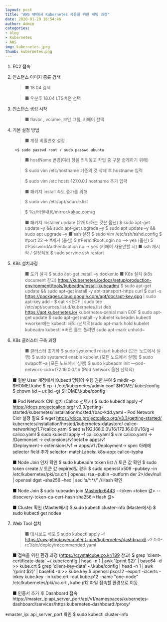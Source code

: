 ```yaml
---
layout: post
title: "AWS VM에서 Kubernetes 사용을 위한 세팅 과정"
date: 2020-01-20 16:54:46
author: Admin
categories: 
- blog 
- Kubernetes
- AWS
img: kubernetes.jpeg
thumb: kubernetes.png
---
```


1. EC2 접속

2. 인스턴스 이미지 종류 검색 
	>■ 18.04 검색

	>■ 우분투 18.04 LTS버전 선택

3. 인스턴스 생성 시작
	>■ flavor , volume, 보안 그룹, 키페어 선택
<!--more-->
4. 기본 설정 방법
	>■ 계정 비밀번호 설정

		>$ sudo passwd root / sudo passwd ubuntu
	
	>■ hostName 변경(여러 창을 띄워놓고 작업 중 구분 쉽게하기 위해)

	>	$ sudo vim /etc/hostname	기존의 것 삭제 후 hostname 입력

	>	$ sudo vim /etc hosts		127.0.0.1 hostname 추가 입력
	
	>■ 패키지 Install 속도 증가를 위해

	>	$ sudo vim /etc/apt/source.list

	>	$ %s/바꿀내용/mirror.kakao.com/g

	>■ 패키지 Installer update (2개 다하는 것은 옵션)
		$ sudo apt-get update –y && sudo apt-get upgrade –y
		$ sudo apt update –y && sudo apt upgrade –y
	■ ssh 설정
		$ sudo vim /etc/ssh/sshd.config
		$ #port 22 -> #제거 (옵션)
		$ #PermitRootLogin no –> yes (옵션)
		$ #PasswordAuthentication no  -> yes (키페어 사용안할 시)
	■ ssh 재시작 / 설정적용
		$ sudo service ssh restart

5. K8s 설치과정 
	>■ 도커 설치
		$ sudo apt-get install –y docker.io
	■ K8s 설치 (k8s document 참고) 
https://kubernetes.io/docs/setup/production-environment/tools/kubeadm/install-kubeadm/
	$ sudo apt-get update && sudo apt-get install -y apt-transport-https curl
	$ curl -s https://packages.cloud.google.com/apt/doc/apt-key.gpg | sudo 		apt-key add -
	$ cat <<EOF | sudo tee /etc/apt/sources.list.d/kubernetes.list
	  deb https://apt.kubernetes.io/ kubernetes-xenial main
	  EOF
	$ sudo apt-get update
	$ sudo apt-get install -y kubelet kubeadm kubectl 
		※worker에는 kubectl 제외
	(선택적)sudo apt-mark hold kubelet kubeadm kubectl
		※버전 홀드 풀려면 sudo apt-mark unhold~
	
6. K8s 클러스터 구축 과정
	>■ 클러스터 초기화
		$ sudo systemctl restart kubelet (모든 노드에서 실행)
		$ sudo systemctl enable kubelet (모든 노드에서 실행)
		$ sudo swapoff –a (모든 노드에서 실행)
		$ sudo kubeadm init —pod-network-cidr=172.16.0.0/16
			(Pod Network 옵션 선택적)

	■ 일반 User 계정에서 Kubectl 명령어 수행 권한 부여
		$ mkdir –p $HOME/.kube
		$ cp -i /etc/kubernetes/admin.conf $HOME/.kube/config
		$ chown $(id -u):$(id -g) $HOME/.kube/config

	■ Pod Network CNI 설치 (Calico 선택시)
		$ sudo kubectl apply –f 	https://docs.projectcalico.org/
		v3.3/getting-started/kubernetes/installation/hosted/rbac-kdd.yaml		- Pod Network Cidr 설정 필요
		$ wget https://docs.projectcalico.org/v3.3/getting-started/
		kubernetes/installation/hosted/kubernetes-datastore/
		calico-networking/1.7/calico.yaml
		$ sed s/192.168.0.0\\/16/172.16.0.0\\/16/g –i calico.yaml
		$ sudo kubectl apply –f calico.yaml
		$ vim calico.yaml -> /Daemonset -> extionsions/v1beta1=> apps/v1				
                /Deployment-> extensions/v1 => apps/v1
				/Deployment-> spec 아래에 selector field 추가
			selector:
			  matchLabels:
			     k8s-app: calico-typha	
	
	■ Node Join 인자 확인
		$ sudo kubeadm token list // 토큰 값 확인
		$ sudo token create // 토큰 값 expired일 경우
		$ sudo openssl x509 –pubkey –in /etc/kubernetes/pki/ca.crt |
		openssl rsa –pubin –outform der 2>/dev/null |
		openssl dgst –sha256 –hex | sed ‘s/^.*//’	//Hash 확인
	
	■ Node Join
		$ sudo kubeadm join <MasterIp:6443> --token <token 값> 
		--disocvery-token-ca-cert-hash sha256:<Hash 값>
	
	■ Cluster 확인
		(Master에서) $ sudo kubectl cluster-info
		(Master에서) $ sudo kubectl get nodes 

7. Web Tool 설치
	>■ 대시보드 배포
$ sudo kubectl apply –f https://raw.githubusercontent.com/kubernetes/dashboard/
v2.0.0-rc1/aio/deploy/recommended.yaml
	
	
	■ 접속을 위한 환경 과정 (https://crystalcube.co.kr/199 참고)
	$ grep 'client-certificate-data' ~/.kube/config | head -n 1 | awk '{print $2}' | base64 -d >> kube.crt
	$ grep 'client-key-data' ~/.kube/config | head -n 1 | awk '{print $2}' | base64 -d >> kube.key
	$ openssl pkcs12 -export -clcerts -inkey kube.key -in kube.crt –out kube.p12 -name "one-node"
	/etc/kubernetes/pki/ca.crt , kube.p12 파일 접속할 환경으로 이동
	
	■ 인증서 추가 후 Dashboard 접속 
https://master_ip:api_server_port/api/v1/namespaces/kubernetes-dashboard/services/https:kubernetes-dashboard:/proxy/

※master_ip: api_server_port 확인
	$ sudo kubectl cluster-info